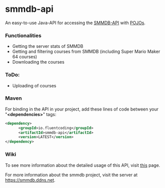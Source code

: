# smmdb-api
An easy-to-use Java-API for accessing the [SMMDB-API](https://github.com/Tarnadas/smmdb/#public-api)</a> with [POJOs](https://en.wikipedia.org/wiki/Plain_old_Java_object).

### Functionalities
- Getting the server stats of SMMDB
- Getting and filtering courses from SMMDB (including Super Mario Maker 64 courses)
- Downloading the courses

### ToDo:
- Uploading of courses

### Maven
For binding in the API in your project, add these lines of code between your "**\<dependencies\>**" tags:
```xml
<dependency>
      <groupId>io.fluentcoding</groupId>
      <artifactId>smmdb-api</artifactId>
      <version>LATEST</version>
</dependency>  
```

### Wiki
To see more information about the detailed usage of this API, visit [this](google.de) page.

For more information about the smmdb project, visit the server at https://smmdb.ddns.net.
